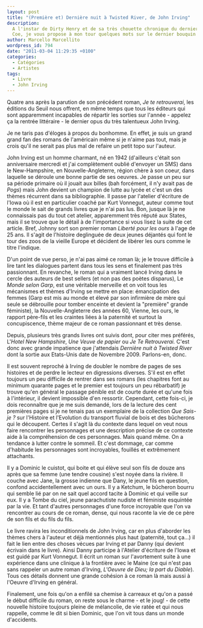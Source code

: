 ```yaml
---
layout: post
title: "(Première et) Dernière nuit à Twisted River, de John Irving"
description:
  A l'instar de Dirty Henry et de sa très chouette chronique du dernier roman de
  Coe, je vous propose à mon tour quelques mots sur le dernier bouquin d'Irving.
author: Marcello Marcellito
wordpress_id: 794
date: "2011-03-04 11:29:35 +0100"
categories:
  - Catégories
  - Artistes
tags:
  - Livre
  - John Irving
---
```


Quatre ans après la parution de son précédent roman, _Je te retrouverai_, les
éditions du Seuil nous offrent, en même temps que tous les éditeurs qui sont
apparemment incapables de répartir les sorties sur l'année - appelez ça la
rentrée littéraire - le dernier opus du très talentueux John Irving.

Je ne taris pas d'éloges à propos du bonhomme. En effet, je suis un grand grand
fan des romans de l'américain même si je n'aime pas tout, mais je crois qu'il ne
serait pas plus mal de refaire un petit topo sur l'auteur.

John Irving est un homme charmant, né en 1942 (d'ailleurs c'était son
anniversaire mercredi et j'ai complètement oublié d'envoyer un SMS) dans le
New-Hampshire, en Nouvelle-Angleterre, région chère à son coeur, dans laquelle
se déroule une bonne partie de ses oeuvres. Je passe un peu sur sa période
primaire où il jouait aux billes (bah forcément, il n'y avait pas de _Pogs_)
mais John devient un champion de lutte au lycée et c'est un des thèmes récurrent
dans sa bibliographie. Il passe par l'atelier d'écriture de l'Iowa où il est en
particulier coaché par Kurt Vonnegut, auteur comme tout le monde le sait de
grands livres que je n'ai pas lus. Bon, jusque là je ne connaissais pas du tout
cet atelier, apparemment très réputé aux States, mais il se trouve que le détail
à de l'importance si vous lisez la suite de cet article. Bref, Johnny sort son
premier roman _Liberté pour les ours_ à l'age de 25 ans. Il s'agit de l'histoire
deglinguée de deux jeunes déjantés qui font le tour des zoos de la vieille
Europe et décident de libérer les ours comme le titre l'indique.

D'un point de vue perso, je n'ai pas aimé ce roman là; je le trouve difficile à
lire tant les dialogues partent dans tous les sens et finalement pas très
passionnant. En revanche, le roman qui a vraiment lancé Irving dans le cercle
des auteurs de best sellers (et non pas des poètes disparus), Le _Monde selon
Garp_, est une véritable merveille et on voit tous les mécanismes et thèmes
d'Irving se mettre en place: émancipation des femmes (Garp est mis au monde et
élevé par son infirmière de mère qui seule se débrouille pour tomber enceinte et
devient la "première" grande féministe), la Nouvelle-Angleterre des années 60,
Vienne, les ours, le rapport père-fils et les craintes liées à la paternité et
surtout la concupiscence, thème majeur de ce roman passionnant et très dense.

Depuis, plusieurs très grands livres ont suivis dont, pour citer mes préférés,
L'_Hotel New Hampshire_, _Une Veuve de papier_ ou _Je Te Retrouverai._ C'est
donc avec grande impatience que j'attendais _Dernière nuit à Twisted River_ dont
la sortie aux Etats-Unis date de Novembre 2009. Parlons-en, donc.

Il est souvent reproché à Irving de doubler le nombre de pages de ses histoires
et de perdre le lecteur en digressions diverses. S'il est en effet toujours un
peu difficile de rentrer dans ses romans (les chapitres font au minimum quarante
pages et le premier est toujours un peu rébarbatif) je trouve qu'en général le
passage pénible est de courte durée et qu'une fois à l'intérieur, il devient
impossible d'en ressortir. Cependant, cette fois-ci, je dois reconnaître que je
me suis demandé, lors de la lecture des cent premières pages si je ne tenais pas
un exemplaire de la collection _Que Sais-je ?_ sur l'Histoire et l'Evolution du
transport fluvial de bois et des bûcherons qui le découpent. Certes il s'agit là
du contexte dans lequel on veut nous faire rencontrer les personnages et une
description précise de ce contexte aide à la compréhension de ces personnages.
Mais quand même. On a tendance à lutter contre le sommeil. Et c'est dommage, car
comme d'habitude les personnages sont incroyables, fouillés et extrêmement
attachants.

Il y a Dominic le cuistot, qui boite et qui élève seul son fils de douze ans
après que sa femme (une tendre cousine) s'est noyée dans la rivière. Il couche
avec Jane, la grosse indienne que Dany, le jeune fils en question, confond
accidentellement avec un ours. Il y a Ketchum, le bûcheron bourru qui semble lié
par on ne sait quel accord tacite à Dominic et qui veille sur eux. Il y a Tombe
du ciel, jeune parachutiste nudiste et féministe esquintée par la vie. Et tant
d'autres personnages d'une force incroyable que l'on va rencontrer au cours de
ce roman, dense, qui nous raconte la vie de ce père de son fils et du fils du
fils.

Le livre ravira les inconditionnels de John Irving, car en plus d'aborder les
thèmes chers à l'auteur et déjà mentionnés plus haut (paternité, tout ça…) il
fait le lien entre des choses vécues par Irving et par Danny (qui devient
écrivain dans le livre). Ainsi Danny participe à l'Atelier d'écriture de l'Iowa
et est guidé par Kurt Vonnegut. Il écrit un roman sur l'avortement suite à une
expérience dans une clinique à la frontière avec le Maine (ce qui n'est pas sans
rappeler un autre roman d'Irving, _L'Oeuvre de Dieu; la part du Diable_). Tous
ces détails donnent une grande cohésion à ce roman là mais aussi à l'Oeuvre
d'Irving en général.

Finalement, une fois qu'on a enfilé sa chemise à carreaux et qu'on a passé le
début difficile du roman, on reste sous le charme - et le joug! - de cette
nouvelle histoire toujours pleine de mélancolie, de vie ratée et qui nous
rappelle, comme le dit si bien Dominic, que l'on vit tous dans un monde
d'accidents.
